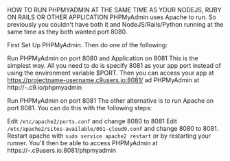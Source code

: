 HOW TO RUN PHPMYADMIN AT THE SAME TIME AS YOUR NODEJS, RUBY ON RAILS OR OTHER APPLICATION
PHPMyAdmin uses Apache to run. So previously you couldn't have both it and NodeJS/Rails/Python running at the same time as they both wanted port 8080.

First Set Up PHPMyAdmin. Then do one of the following:

Run PHPMyAdmin on port 8080 and Application on 8081
This is the simplest way. All you need to do is specify 8081 as your app port instead of using the environment variable $PORT. Then you can access your app at https://projectname-username.c9users.io:8081/ ad PHPMyAdmin at http://<workspacename>-<username>.c9.io/phpmyadmin

Run PHPMyAdmin on port 8081
The other alternative is to run Apache on port 8081. You can do this with the following steps:

Edit `/etc/apache2/ports.conf` and change 8080 to 8081
Edit `/etc/apache2/sites-available/001-cloud9.conf` and change 8080 to 8081.
Restart apache with `sudo service apache2 restart` or by restarting your runner.
You'll then be able to access PHPMyAdmin at https://<workspacename>-<username>.c9users.io:8081/phpmyadmin
